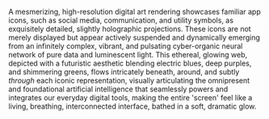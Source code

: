 A mesmerizing, high-resolution digital art rendering showcases familiar app icons, such as social media, communication, and utility symbols, as exquisitely detailed, slightly holographic projections. These icons are not merely displayed but appear actively suspended and dynamically emerging from an infinitely complex, vibrant, and pulsating cyber-organic neural network of pure data and luminescent light. This ethereal, glowing web, depicted with a futuristic aesthetic blending electric blues, deep purples, and shimmering greens, flows intricately beneath, around, and subtly *through* each iconic representation, visually articulating the omnipresent and foundational artificial intelligence that seamlessly powers and integrates our everyday digital tools, making the entire 'screen' feel like a living, breathing, interconnected interface, bathed in a soft, dramatic glow.